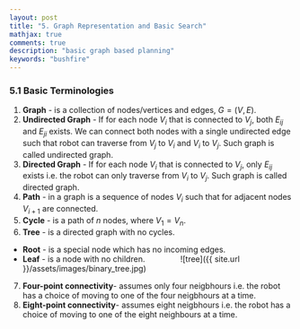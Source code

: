 ```yaml
---
layout: post
title: "5. Graph Representation and Basic Search"
mathjax: true
comments: true
description: "basic graph based planning"
keywords: "bushfire"
---  
```


### 5.1 Basic Terminologies  

1. **Graph** - is a collection of nodes/vertices and edges, $G = (V,E)$.  
2. **Undirected Graph** - If for each node $V_{i}$ that is connected to $V_{j}$, both $E_{ij}$ and $E_{ji}$ exists. We can connect both nodes with a single undirected edge such that robot can traverse from $V_{j}$ to $V_i$ and $V_i$ to $V_j$. Such graph is called undirected graph.
3. **Directed Graph** - If for each node $V_{i}$ that is connected to $V_{j}$, only $E_{ij}$ exists i.e. the robot can only traverse from $V_i$ to $V_j$. Such graph is called directed graph.
4. **Path** - in a graph is a sequence of nodes $V_i$ such that for adjacent nodes $V_{i+1}$ are connected.
5. **Cycle** - is a path of $n$ nodes, where $V_1 = V_n$.
6. **Tree** - is a directed graph with no cycles.
  * **Root** - is a special node which has no incoming edges.
  * **Leaf** - is a node with no children.
  &nbsp;&nbsp;&nbsp;&nbsp;&nbsp;&nbsp;&nbsp;&nbsp;&nbsp;&nbsp;&nbsp;&nbsp;&nbsp;&nbsp; ![tree]({{ site.url }}/assets/images/binary_tree.jpg) 
7. **Four-point connectivity**- assumes only four neigbhours i.e. the robot has a choice of moving to one of the four neigbhours at a time.
8. **Eight-point connectivity**- assumes eight neigbhours i.e. the robot has a choice of moving to one of the eight neighbours at a time. 



